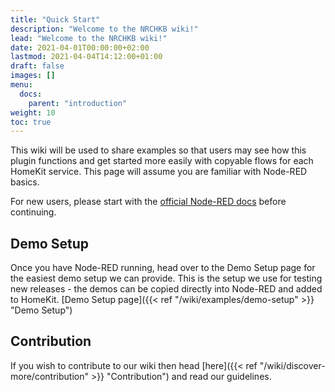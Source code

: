 ```yaml
---
title: "Quick Start"
description: "Welcome to the NRCHKB wiki!"
lead: "Welcome to the NRCHKB wiki!"
date: 2021-04-01T00:00:00+02:00
lastmod: 2021-04-04T14:12:00+01:00
draft: false
images: []
menu:
  docs:
    parent: "introduction"
weight: 10
toc: true
---
```


This wiki will be used to share examples so that users may see how this plugin functions and get started more easily with copyable flows for each HomeKit service. This page will assume you are familiar with Node-RED basics.

For new users, please start with the [official Node-RED docs](https://nodered.org/docs/) before continuing.

## Demo Setup

Once you have Node-RED running, head over to the Demo Setup page for the easiest demo setup we can provide. This is the setup we use for testing new releases - the demos can be copied directly into Node-RED and added to HomeKit.
[Demo Setup page]({{< ref "/wiki/examples/demo-setup" >}} "Demo Setup")

## Contribution

If you wish to contribute to our wiki then head [here]({{< ref "/wiki/discover-more/contribution" >}} "Contribution") and read our guidelines.
